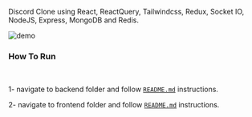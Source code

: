 Discord Clone using React, ReactQuery, Tailwindcss, Redux, Socket IO, NodeJS, Express, MongoDB and Redis.



![demo](https://i.imgur.com/2BJA0lK.png)



### How To Run

<br/>

1- navigate to backend folder and follow [`README.md`](backend/README.md) instructions.

2- navigate to frontend folder and follow [`README.md`](frontend/README.md) instructions.
